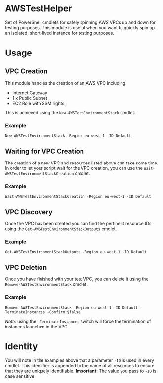 # AWSTestHelper
Set of PowerShell cmdlets for safely spinning AWS VPCs up and down for testing purposes. 
This module is useful when you want to quickly spin up an isolated, short-lived instance for testing purposes.

# Usage
## VPC Creation
This module handles the creation of an AWS VPC including:
* Internet Gateway
* 1 x Public Subnet
* EC2 Role with SSM rights

This is achieved using the `New-AWSTestEnvironmentStack` cmdlet.

### Example 
```
New-AWSTestEnvironmentStack -Region eu-west-1 -ID Default
```

## Waiting for VPC Creation
The creation of a new VPC and resources listed above can take some time. In order to let your script wait for the VPC creation, you can use the `Wait-AWSTestEnvironmentStackCreation` cmdlet.

### Example 
```
Wait-AWSTestEnvironmentStackCreation -Region eu-west-1 -ID Default
``` 

## VPC Discovery
Once the VPC has been created you can find the pertinent resource IDs using the `Get-AWSTestEnvironmentStackOutputs` cmdlet.

### Example 
```
Get-AWSTestEnvironmentStackOutputs -Region eu-west-1 -ID Default
```

## VPC Deletion
Once you have finished with your test VPC, you can delete it using the `Remove-AWSTestEnvironmentStack` cmdlet.
### Example 
```
Remove-AWSTestEnvironmentStack -Region eu-west-1 -ID Default -TerminateInstances -Confirm:$false
```
*Note:* using the `-TerminateInstances` switch will force the termination of instances launched in the VPC.

# Identity
You will note in the examples above that a parameter `-ID` is used in every cmdlet. This identifier is appended to the name of all resources to ensure that they are uniquely identifiable.
**Important:** The value you pass to `-ID` is case sensitive.